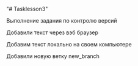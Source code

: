 "# Tasklesson3"

Выполнение задания по контролю версий

Добавили текст через вэб браузер

Добавим текст локально на своем компьютере

Добавили новую ветку new_branch